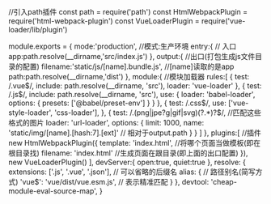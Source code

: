 //引入path插件
const path = require('path')
const HtmlWebpackPlugin = require('html-webpack-plugin')
const VueLoaderPlugin = require('vue-loader/lib/plugin')

module.exports = {
  mode:'production',  //模式:生产环境
  entry:{ // 入口
    app:path.resolve(__dirname,'src/index.js')
  },
  output:{  //出口(打包生成js文件目录的配置)
    filename:'static/js/[name].bundle.js',  //[name]读取的是app
    path:path.resolve(__dirname,'dist')
  },
  module:{  //模块加载器
    rules:[
      {
        test: /\.vue$/,
        include: path.resolve(__dirname, 'src'),
        loader: 'vue-loader'
      },
      {
        test: /\.js$/,
        include: path.resolve(__dirname, 'src'),
        use: {
          loader: 'babel-loader',
          options: {
            presets: ['@babel/preset-env']
          }
        }
      },
      {
        test: /\.css$/,
        use: ['vue-style-loader', 'css-loader'],
      },
      {
        test: /\.(png|jpe?g|gif|svg)(\?.*)?$/,  //匹配这些格式的图片
        loader: 'url-loader',
        options: {
          limit: 1000,
          name: 'static/img/[name].[hash:7].[ext]' // 相对于output.path
        }
      }
    ]
  },
  plugins:[ //插件
    new HtmlWebpackPlugin({
      template: 'index.html', //将哪个页面当做模板(即在根目录找)
      filename: 'index.html'  //生成页面在跟目录(即上面的出口配置)
    }),
    new VueLoaderPlugin()
  ],
  devServer:{
    open:true,
    quiet:true
  },
  resolve: {
    extensions: ['.js', '.vue', '.json'], // 可以省略的后缀名
    alias: { // 路径别名(简写方式)
      'vue$': 'vue/dist/vue.esm.js',  // 表示精准匹配
    }
  },
  devtool: 'cheap-module-eval-source-map',
}
